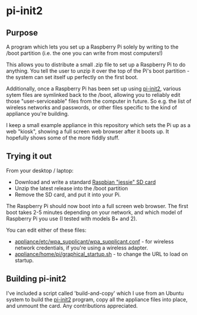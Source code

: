 pi-init2
========

Purpose
-------
A program which lets you set up a Raspberry Pi solely by writing to the /boot partition (i.e.  the one you can write from most computers!)

This allows you to distribute a small .zip file to set up a Raspberry  Pi to do anything.  You tell the user to unzip it over the top of the Pi's boot partition - the system can set itself up perfectly on the first boot.

Additionally, once a Raspberry Pi has been set up using [pi-init2](src/projects.bytemark.co.uk/pi-init2/init.go), various sytem files are symlinked back to the /boot, allowing you to reliably edit those "user-serviceable" files from the computer in future.  So e.g. the list of wireless networks and passwords, or other files specific to the kind of appliance you're building.

I keep a small example appliance in this repository which sets the Pi up as a web "kiosk", showing a full screen web browser after it boots up.  It hopefully shows some of the more fiddly stuff.

Trying it out
-------------
From your desktop / laptop:

* Download and write a standard [Raspbian "jessie" SD card](https://www.raspberrypi.org/downloads/raspbian/)
* Unzip the latest release into the /boot partition
* Remove the SD card, and put it into your Pi.

The Raspberry Pi should now boot into a full screen web browser.  The first boot takes 2-5 minutes depending on your network, and which model of Raspberry Pi you use (I tested with models B+ and 2).

You can edit either of these files:

* [appliance/etc/wpa_supplicant/wpa_supplicant.conf](appliance/home/pi/graphical-startup.sh) - for wireless network credentials, if you're using a wireless adapter.
* [appliance/home/pi/graphical_startup.sh](appliance/home/pi/graphical_startup.sh) - to change the URL to load on startup.

Building pi-init2
-----------------
I've included a script called 'build-and-copy' which I use from an Ubuntu system to build the [pi-init2](src/projects.bytemark.co.uk/pi-init2/init.go) program, copy all the appliance files into place, and unmount the card.  Any contributions appreciated.
